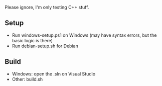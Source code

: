 Please ignore, I'm only testing C++ stuff.

## Setup
- Run windows-setup.ps1 on Windows (may have syntax errors, but the basic logic is there)
- Run debian-setup.sh for Debian

## Build
- Windows: open the .sln on Visual Studio
- Other: build.sh
